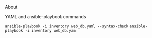 About

YAML and ansible-playbook commands

```ansible-playbook -i inventory web_db.yaml --syntax-check```
```ansible-playbook -i inventory web_db.yam```
